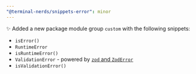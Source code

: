 ```yaml
---
"@terminal-nerds/snippets-error": minor
---
```


✨ Added a new package module group `custom` with the following snippets:

-   `isError()`
-   `RuntimeError`
-   `isRuntimeError()`
-   `ValidationError` - powered by [`zod` and `ZodError`](https://github.com/colinhacks/zod)
-   `isValidationError()`
